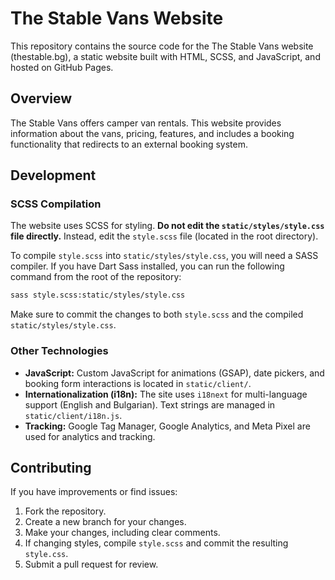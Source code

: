 # The Stable Vans Website

This repository contains the source code for the The Stable Vans website (thestable.bg), a static website built with HTML, SCSS, and JavaScript, and hosted on GitHub Pages.

## Overview

The Stable Vans offers camper van rentals. This website provides information about the vans, pricing, features, and includes a booking functionality that redirects to an external booking system.

## Development

### SCSS Compilation

The website uses SCSS for styling. **Do not edit the `static/styles/style.css` file directly.** Instead, edit the `style.scss` file (located in the root directory).

To compile `style.scss` into `static/styles/style.css`, you will need a SASS compiler. If you have Dart Sass installed, you can run the following command from the root of the repository:

```bash
sass style.scss:static/styles/style.css
```

Make sure to commit the changes to both `style.scss` and the compiled `static/styles/style.css`.

### Other Technologies

*   **JavaScript:** Custom JavaScript for animations (GSAP), date pickers, and booking form interactions is located in `static/client/`.
*   **Internationalization (i18n):** The site uses `i18next` for multi-language support (English and Bulgarian). Text strings are managed in `static/client/i18n.js`.
*   **Tracking:** Google Tag Manager, Google Analytics, and Meta Pixel are used for analytics and tracking.

## Contributing

If you have improvements or find issues:

1.  Fork the repository.
2.  Create a new branch for your changes.
3.  Make your changes, including clear comments.
4.  If changing styles, compile `style.scss` and commit the resulting `style.css`.
5.  Submit a pull request for review.
